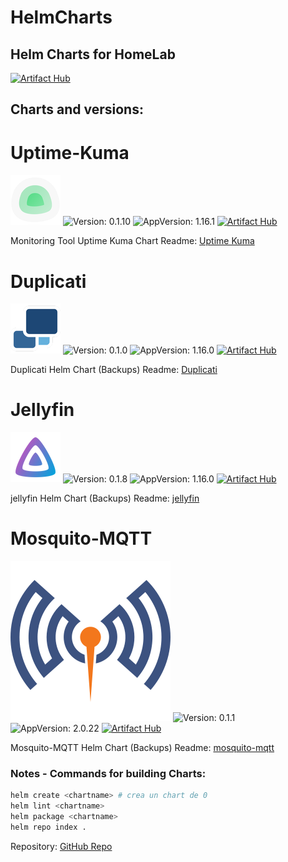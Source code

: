 
# HelmCharts

## Helm Charts for HomeLab
[![Artifact Hub](https://img.shields.io/endpoint?url=https://artifacthub.io/badge/repository/helm-l3st86)](https://artifacthub.io/packages/search?repo=helm-l3st86)


## Charts and versions:

# Uptime-Kuma
![Alt text](https://raw.githubusercontent.com/L3st86/HelmCharts/master/UptimeKuma/images/uptime-logo.png)
![Version: 0.1.10](https://img.shields.io/badge/Version-0.1.10-informational?style=flat-square) ![AppVersion: 1.16.1](https://img.shields.io/badge/AppVersion-1.16.1-informational?style=flat-square)
[![Artifact Hub](https://img.shields.io/endpoint?url=https://artifacthub.io/badge/repository/helm-l3st86)](https://artifacthub.io/packages/search?repo=helm-l3st86)

Monitoring Tool Uptime Kuma Chart
Readme: [Uptime Kuma](https://github.com/L3st86/HelmCharts/blob/master/UptimeKuma/README.md)


# Duplicati
![Alt text](https://raw.githubusercontent.com/L3st86/HelmCharts/master/Duplicati/images/duplicati-logo.png)
![Version: 0.1.0](https://img.shields.io/badge/Version-0.1.0-informational?style=flat-square) ![AppVersion: 1.16.0](https://img.shields.io/badge/AppVersion-1.16.0-informational?style=flat-square)
[![Artifact Hub](https://img.shields.io/endpoint?url=https://artifacthub.io/badge/repository/helm-l3st86)](https://artifacthub.io/packages/search?repo=helm-l3st86)

Duplicati Helm Chart (Backups)
Readme: [Duplicati](https://github.com/L3st86/HelmCharts/blob/master/Duplicati/README.md)


# Jellyfin
![Alt text](https://raw.githubusercontent.com/L3st86/HelmCharts/master/jellyfin/images/jellyfin-logo.png)
![Version: 0.1.8](https://img.shields.io/badge/Version-0.1.8-informational?style=flat-square) ![AppVersion: 1.16.0](https://img.shields.io/badge/AppVersion-1.16.0-informational?style=flat-square)
[![Artifact Hub](https://img.shields.io/endpoint?url=https://artifacthub.io/badge/repository/helm-l3st86)](https://artifacthub.io/packages/search?repo=helm-l3st86)

jellyfin Helm Chart (Backups)
Readme: [jellyfin](https://github.com/L3st86/HelmCharts/blob/master/jellyfin/README.md)

# Mosquito-MQTT
![Alt text](https://raw.githubusercontent.com/L3st86/HelmCharts/master/mosquito-mqtt/images/mosquito-mqtt-logo.png)
![Version: 0.1.1](https://img.shields.io/badge/Version-0.1.8-informational?style=flat-square) ![AppVersion: 2.0.22](https://img.shields.io/badge/AppVersion-2.0.22-informational?style=flat-square)
[![Artifact Hub](https://img.shields.io/endpoint?url=https://artifacthub.io/badge/repository/helm-l3st86)](https://artifacthub.io/packages/search?repo=helm-l3st86)

Mosquito-MQTT Helm Chart (Backups)
Readme: [mosquito-mqtt](https://github.com/L3st86/HelmCharts/blob/master/mosquito-mqtt/README.md)


### Notes - Commands for building Charts:
```sh
helm create <chartname> # crea un chart de 0
helm lint <chartname>
helm package <chartname>
helm repo index .
```

Repository: [GitHub Repo](https://github.com/L3st86/HelmCharts)
